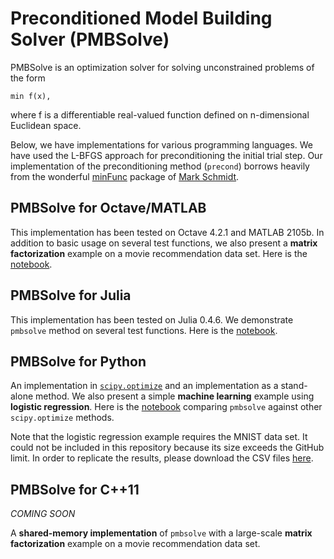 # Preconditioned Model Building Solver (PMBSolve)

PMBSolve is an optimization solver for solving unconstrained problems of the form
```
min f(x),
```
where f is a differentiable real-valued function defined on n-dimensional Euclidean space.

Below, we have implementations for various programming languages. We have used the L-BFGS approach for preconditioning the initial trial step. Our implementation of the preconditioning method (```precond```) borrows heavily from the wonderful [minFunc](http://www.cs.ubc.ca/~schmidtm/Software/minFunc.html) package of [Mark Schmidt](http://www.cs.ubc.ca/~schmidtm/).


## PMBSolve for Octave/MATLAB

This implementation has been tested on Octave 4.2.1 and MATLAB 2105b. In addition to basic usage on several test functions, we also present a **matrix factorization** example on a movie recommendation data set. Here is the [notebook](octave_matlab/PMBSolve_for_Octave_MATLAB.ipynb).

## PMBSolve for Julia

This implementation has been tested on Julia 0.4.6. We demonstrate ```pmbsolve``` method on several test functions. Here is the [notebook](julia/PMBSolve_for_Julia.ipynb).

## PMBSolve for Python

An implementation in [```scipy.optimize```](https://docs.scipy.org/doc/scipy/reference/optimize.html) and an implementation as a stand-alone method. We also present a simple **machine learning** example using **logistic regression**. Here is the [notebook](python/PMBSolve_for_Python.ipynb) comparing ```pmbsolve``` against other ```scipy.optimize``` methods.

Note that the logistic regression example requires the MNIST data set. It could not be included in this repository because its size exceeds the GitHub limit. In order to replicate the results, please download the CSV files [here](https://pjreddie.com/projects/mnist-in-csv/).

## PMBSolve for C++11

_COMING SOON_

A **shared-memory implementation** of ```pmbsolve``` with a large-scale **matrix factorization** example on a movie recommendation data set.
